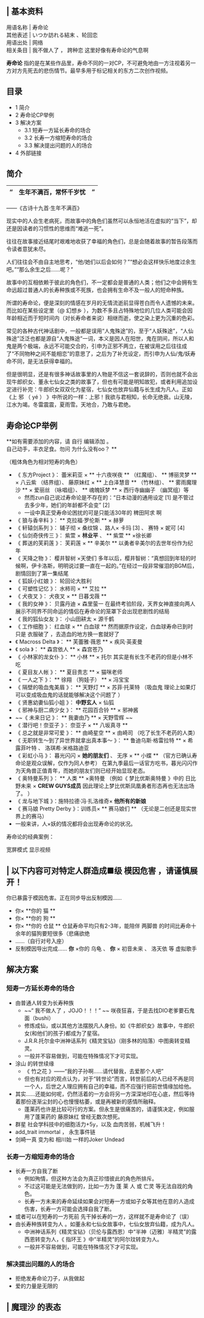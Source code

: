 |  **基本资料**  
---  
用语名称  |  寿命论   
其他表述  |  いつか訪れる結末  、轮回恋   
用语出处  |  网络   
相关条目  |  我不做人了  ，  跨种恋  这里好像有寿命论的气息啊  </br>  
  
**寿命论** 指的是在某些作品里，寿命不同的一对CP，不可避免地由一方注视着另一方对方先死去的悲伤情节。最早多用于标记相关的东方二次创作视频。

##  目录

  * 1  简介 
  * 2  寿命论CP举例 
  * 3  解决方案 
    * 3.1  短寿一方延长寿命的场合 
    * 3.2  长寿一方缩短寿命的场合 
    * 3.3  解决提出问题的人的场合 
  * 4  外部链接 

##  简介

|  “  |  **生年不满百，常怀千岁忧** |  ”   
---|---|---  
——《古诗十九首·生年不满百》  
  
现实中的人会生老病死，而故事中的角色们虽然可以永恒地活在虚拟的“当下”，却还是因读者的习惯性的思维而“难逃一死”。

往往在故事接近结尾时艰难地收获了幸福的角色们，总是会随着故事的暂告段落而令读者意犹未尽。

人们往往会不由自主地思考，“他/她们以后会如何？”“想必会这样快乐地度过余生吧。”“那么余生之后......呢？”

故事中的互相依赖于彼此的角色们，不一定都会是普通的人类；他们之中会拥有生命远超过普通人的长寿种族或不死族，也会拥有生命不及一般人的短命种族。

所谓的寿命论，便是深刻的情感在岁月的无情流逝前显得苍白而令人遗憾的未来。而比如在某些设定里（@  幻想乡
），为数不多且占特殊地位的几位人类可能会因年龄相近而于短时间内（对长寿命者来说）相继而逝，使之染上更为沉重的色彩。

常见的各种古代神话剧中，一般都是误用“人鬼殊途”的，至于“人妖殊途”，“人仙殊途”泛泛也都是源自“人鬼殊途”一词，本义是因人在阳世，鬼在阴间，所以人和鬼是两个极端，永远不可能交合的，引申为正邪不两立，在被误用之后往往成了“不同物种之间不能相恋”的意思了，之后为了补充设定，而引申为人仙/鬼/妖寿命不同，是无法获得幸福的。

但是很明显，还是有很多神话故事里的人物是不信这一套说辞的，否则也就不会出现牛郎织女、董永七仙女之类的故事了，但也有可能是明知故犯，或者利用追加设定进行补完：牛郎织女双双化为星宿，七仙女也放弃仙籍与长生成为凡人。正如《上
邪  （  yé  ）  》中所说的一样：上邪！我欲与君相知，长命无绝衰。山无陵，江水为竭。冬雷震震，夏雨雪。天地合，乃敢与君绝。

##  寿命论CP举例

**如有需要添加的内容，请 自行  编辑添加  。  
自己动手，丰衣足食。勿问  为什么没有oo？  **

（粗体角色为相对短寿的角色）

  * 《  东方Project  》：  蕾米莉亚  × ** 十六夜咲夜  ** （红魔组）、 ** 博丽灵梦  ** ×  八云紫  （结界组）、  藤原妹红  × ** 上白泽慧音  ** （竹林组）、 ** 雾雨魔理沙  ** ×  爱丽丝  （咏唱组）、 ** 魂魄妖梦  ** ×  西行寺幽幽子  （幽冥组）等 
    * 然而zun自己说过寿命论是不存在的：“日本动漫的通用设定  [1]  是不管过去多少年，她们的年龄都不会变”  [2] 
    * 一设中真正受寿命论困扰的可是只能活30年的  稗田阿求  啊 
  * 《  狼与香辛料  》： ** 克拉福·罗伦斯  ** ×  赫萝 
  * 《  轩辕剑系列  》：  辅子彻  ×  桑纹锦  、路人×  卡玛  [3]  、  赛特  ×  妮可  [4] 
  * 《  仙剑奇侠传三  》：  紫萱  × **林业平** 、 ** 紫萱  ** ×徐长卿 
  * 《  葬送的芙莉莲  》：  芙莉莲  × ** 辛美尔  ** 以勇者辛美尔的去世年份作为纪年 
  * 《  天降之物  》：  樱井智树  ×天使们  多年以后，樱井智树：“真想回到年轻的时候啊，伊卡洛斯，明明说过要一直在一起的。”在经过一段非常催泪的BGM后，剧情回到了第一集结尾 
  * 《  狐妖小红娘  》：  轮回论大胜利 
  * 《  可塑性记忆  》：  水柿司  × ** 艾拉  **
  * 《  犬夜叉  》：  犬夜叉  × ** 日暮戈薇  **
  * 《  我的女神  》：  贝露丹迪  ×  森里萤一  在最终考验阶段，天界女神直接向两人展示不同界不同命运的情侣在寿命论的笼罩下会出现悲剧性的结局 
  * 《  我的狐仙女友  》：  小山田耕太  ×  源千鹤 
  * 《  工作细胞  》：  红血球  × ** 白血球  ** 然而据原作设定，白血球寿命已到时只是  衣服破了  ，去造血的地方换一套就好了 
  * 《  Macross Delta  》： ** 芙蕾雅·薇恩  ** ×  疾风·英麦曼 
  * 《  sola  》： ** 森宫依人  ** ×  森宫苍乃 
  * 《  小林家的龙女仆  》： ** 小林  ** ×  托尔  其实是有长生不老药的但是小林不吃 
  * 《  夏目友人帐  》： ** 夏目贵志  ** ×  猫咪老师 
  * 《  一人之下  》： ** 徐翔  （狗娃子） ** ×  冯宝宝 
  * 《  隔壁的吸血鬼美眉  》： ** 天野灯  ** ×  苏菲·托莱特  （吸血鬼  理论上如果灯可以变成吸血鬼的话就能够解决这个问题了  ） 
  * 《  贤惠幼妻仙狐小姐  》： **中野玄人** ×  仙狐 
  * 《  邪神与厨二病少女  》： ** 花园百合铃  ** ×  邪神酱 
  * ~~《 未来日记  》： ** 我妻由乃  ** ×  天野雪辉  ~~
  * 《  潜行吧！奈亚子  》：  奈亚子  × ** 八坂真寻  **
  * 《  总之就是非常可爱  》： ** 由崎星空  ** ×  由崎司  （吃了长生不老药的人类） 
  * 《  无职转生～到了异世界就拿出真本事～  》： ** 鲁迪乌斯·格雷拉特  ** ×  希露菲叶特  、  洛琪希·米格路迪亚 
  * 《  彩虹小马  》：  暮光闪闪  × **她的朋友们** 、  无序  × ** 小蝶  ** （官方已确认寿命论是观众误解，仅作为同人参考）  在第九季最后一话官方吃书，暮光闪闪作为天角兽正值青年，而她的朋友们则已经开始显现老态。 
  * 《  奥特曼系列  》： ** 人类  ** ×奥特曼 （例如《  梦比优斯奥特曼  》中的  日比野未来  × **CREW GUYS成员** 因此理论上梦比优斯凤凰勇者形态再也无法出场了。  ） 
  * 《  龙与地下城  》：施特拉德·冯·扎洛维奇× **他所有的新娘**
  * 《  赛马娘 Pretty Derby  》：训练员× ** 赛马娘们  ** （无论是二创还是现实世界上的赛马） 
  * 一般来讲，人×妖的情况都将会出现寿命论的状况。 

寿命论的经典案例：

宽屏模式  显示视频

|  以下内容可对特定人群造成■级  模因危害  ，请谨慎展开！  
---  
你已暴露于模因危害。正在同步导出反制模因…… </br>

  * 你× **你的 猫  **
  * 你× **你的 狗  **
  * 你× **你的 仓鼠  ** 仓鼠寿命平均只有2-3年，能陪伴  两脚兽  的时间比寿命十余年的猫狗要短很多（悲痛欲绝 
  * ……（自行对号入座） 
  * 反制模因导出完成……  **你** ×你的  乌龟  、 **你** ×  初音未来  、  洛天依  等  虚拟歌手 

  
  
##  解决方案

###  短寿一方延长寿命的场合

  * 由普通人转变为长寿种族 
    * ~~“ 我不做人了  ，JOJO！！！” ~~ 咲夜狂喜，于是去找DIO老爹要石鬼面（bushi） 
    * 修炼成仙，或以其他方法摆脱凡人身份。如《牛郎织女》故事中，牛郎织女(和他们的孩子)都成为了星宿。 
    * J.R.R.托尔金中洲神话系列《精灵宝钻》（刚多林的陷落）中图奥转变精灵。 
    * 一般并不容易做到，可能在特殊情况下才可实现。 
  * 涂山  的转世续缘 
    * 《  竹之花  》——“我的子孙啊……请代替我，去爱那个人吧” 
    * 但也有对应的观点认为，对于“转世论”而言，转世前后的人已经不再是同一个人，后世之人理应拥有自己的幸福，而不应强行把前世情缘加给他。 
  * 其实......还能如何呢，仍然活着的一方会将另一方深深地印在心底，然后等待着那份逐渐尘封的心也慢慢枯萎，或是再被新的感情所融释。 
    * 蓬莱药也许是比较可行的方案。但永生是很痛苦的，请谨慎决定，例如服用了蓬莱药的  藤原妹红  曾经无数次想死。 
  * 群星  社会学科技中的细胞活力+5y，以及  血肉苦弱，机械飞升！ 
  * add_trait immortal  ，  永生事件链 
  * 剑崎一真  变为和  相川始  一样的Joker Undead 

###  长寿一方缩短寿命的场合

  * 长寿一方自我了断 
    * 例如殉情，但这种方法会为真正珍惜彼此的角色所排斥。 
    * 不过这可能是无法做到的，比如一方为  蓬  莱  人  或  亡灵  等无法自戕的角色。 
    * 长寿一方未来的寿命延续如果会对短寿一方或如子女等其他在意的人造成伤害，长寿一方可能会选择自我了断。 
  * 或者可以在短寿的一方死前  先干掉长寿的一方，这样就不是寿命论了（误） 
  * 由长寿种族转变为人  。如董永和七仙女故事中，七仙女放弃仙籍，成为凡人。 
    * 中洲神话系列《精灵宝钻》（贝伦与露西恩）中“半神（迈雅）半精灵”的露西恩转变为人，《  指环王  》中“半精灵”的阿尔玟转变为人。 
    * 一般并不容易做到，可能在特殊情况下才可实现。 

###  解决提出问题的人的场合

  * 拒绝发寿命论刀子，从我做起 
  * 爱的力量是无限的 

|  魔理沙  的表态  
---  
  